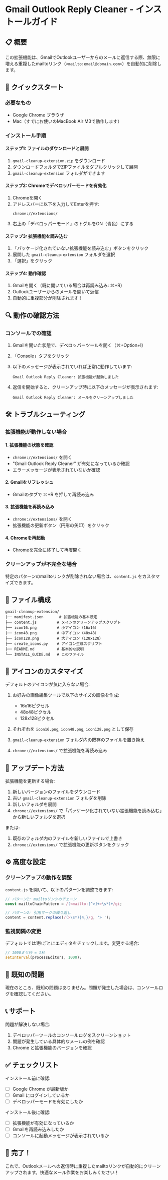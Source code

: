 # Gmail Outlook Reply Cleaner - インストールガイド

## 📋 概要

この拡張機能は、GmailでOutlookユーザーからのメールに返信する際、無限に増える重複したmailtoリンク（`<mailto:email@domain.com>`）を自動的に削除します。

## 🚀 クイックスタート

### 必要なもの
- Google Chrome ブラウザ
- Mac（すでにお使いのMacBook Air M3で動作します）

### インストール手順

#### ステップ1: ファイルのダウンロードと展開

1. `gmail-cleanup-extension.zip` をダウンロード
2. ダウンロードフォルダでZIPファイルをダブルクリックして展開
3. `gmail-cleanup-extension` フォルダができます

#### ステップ2: Chromeでデベロッパーモードを有効化

1. Chromeを開く
2. アドレスバーに以下を入力してEnterを押す:
   ```
   chrome://extensions/
   ```
3. 右上の「デベロッパーモード」のトグルをON（青色）にする

#### ステップ3: 拡張機能を読み込む

1. 「パッケージ化されていない拡張機能を読み込む」ボタンをクリック
2. 展開した `gmail-cleanup-extension` フォルダを選択
3. 「選択」をクリック

#### ステップ4: 動作確認

1. Gmailを開く（既に開いている場合は再読み込み: ⌘+R）
2. Outlookユーザーからのメールを開いて返信
3. 自動的に重複部分が削除されます！

## 🔍 動作の確認方法

### コンソールでの確認

1. Gmailを開いた状態で、デベロッパーツールを開く（⌘+Option+I）
2. 「Console」タブをクリック
3. 以下のメッセージが表示されていれば正常に動作しています:
   ```
   Gmail Outlook Reply Cleaner: 拡張機能が起動しました
   ```

4. 返信を開始すると、クリーンアップ時に以下のメッセージが表示されます:
   ```
   Gmail Outlook Reply Cleaner: メールをクリーンアップしました
   ```

## 🛠️ トラブルシューティング

### 拡張機能が動作しない場合

#### 1. 拡張機能の状態を確認

- `chrome://extensions/` を開く
- "Gmail Outlook Reply Cleaner" が有効になっているか確認
- エラーメッセージが表示されていないか確認

#### 2. Gmailをリフレッシュ

- Gmailのタブで ⌘+R を押して再読み込み

#### 3. 拡張機能を再読み込み

- `chrome://extensions/` を開く
- 拡張機能の更新ボタン（円形の矢印）をクリック

#### 4. Chromeを再起動

- Chromeを完全に終了して再度開く

### クリーンアップが不完全な場合

特定のパターンのmailtoリンクが削除されない場合は、`content.js` をカスタマイズできます。

## 📝 ファイル構成

```
gmail-cleanup-extension/
├── manifest.json       # 拡張機能の基本設定
├── content.js         # メインのクリーンアップスクリプト
├── icon16.png         # 小アイコン（16x16）
├── icon48.png         # 中アイコン（48x48）
├── icon128.png        # 大アイコン（128x128）
├── create_icons.py    # アイコン生成スクリプト
├── README.md          # 基本的な説明
└── INSTALL_GUIDE.md   # このファイル
```

## 🎨 アイコンのカスタマイズ

デフォルトのアイコンが気に入らない場合:

1. お好みの画像編集ツールで以下のサイズの画像を作成:
   - 16x16ピクセル
   - 48x48ピクセル
   - 128x128ピクセル

2. それぞれを `icon16.png`, `icon48.png`, `icon128.png` として保存

3. `gmail-cleanup-extension` フォルダ内の既存のファイルを置き換え

4. `chrome://extensions/` で拡張機能を再読み込み

## 🔄 アップデート方法

拡張機能を更新する場合:

1. 新しいバージョンのファイルをダウンロード
2. 古い `gmail-cleanup-extension` フォルダを削除
3. 新しいフォルダを展開
4. `chrome://extensions/` で「パッケージ化されていない拡張機能を読み込む」から新しいフォルダを選択

または:

1. 既存のフォルダ内のファイルを新しいファイルで上書き
2. `chrome://extensions/` で拡張機能の更新ボタンをクリック

## ⚙️ 高度な設定

### クリーンアップの動作を調整

`content.js` を開いて、以下のパターンを調整できます:

```javascript
// パターン1: mailtoリンクのチェーン
const mailtoChainPattern = /(<mailto:[^>]+>\s*)+/gi;

// パターン2: 引用マークの繰り返し
content = content.replace(/(>\s*){4,}/g, '> ');
```

### 監視間隔の変更

デフォルトでは1秒ごとにエディタをチェックします。変更する場合:

```javascript
// 1000ミリ秒 = 1秒
setInterval(processEditors, 1000);
```

## 🐛 既知の問題

現在のところ、既知の問題はありません。問題が発生した場合は、コンソールログを確認してください。

## 📞 サポート

問題が解決しない場合:
1. デベロッパーツールのコンソールログをスクリーンショット
2. 問題が発生している具体的なメールの例を確認
3. Chrome と拡張機能のバージョンを確認

## ✅ チェックリスト

インストール前に確認:
- [ ] Google Chrome が最新版か
- [ ] Gmail にログインしているか
- [ ] デベロッパーモードを有効にしたか

インストール後に確認:
- [ ] 拡張機能が有効になっているか
- [ ] Gmailを再読み込みしたか
- [ ] コンソールに起動メッセージが表示されているか

## 🎉 完了！

これで、Outlookメールへの返信時に重複したmailtoリンクが自動的にクリーンアップされます。快適なメール作業をお楽しみください！
